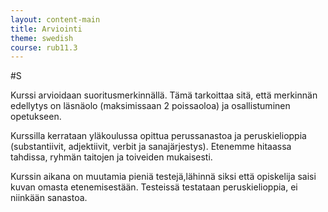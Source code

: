 ```yaml
---
layout: content-main
title: Arviointi
theme: swedish
course: rub11.3
---
```


#S

Kurssi arvioidaan suoritusmerkinnällä. Tämä tarkoittaa sitä, että merkinnän
edellytys on läsnäolo (maksimissaan 2 poissaoloa) ja osallistuminen opetukseen.

Kurssilla kerrataan yläkoulussa opittua perussanastoa ja peruskielioppia
(substantiivit, adjektiivit, verbit ja sanajärjestys). Etenemme hitaassa tahdissa,
ryhmän taitojen ja toiveiden mukaisesti.

Kurssin aikana on muutamia pieniä testejä,lähinnä siksi että opiskelija saisi
kuvan omasta etenemisestään. Testeissä testataan peruskielioppia, ei niinkään
sanastoa.
